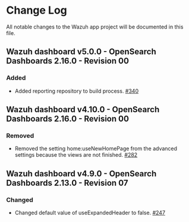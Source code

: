 # Change Log

All notable changes to the Wazuh app project will be documented in this file.

## Wazuh dashboard v5.0.0 - OpenSearch Dashboards 2.16.0 - Revision 00

### Added

- Added reporting repository to build process. [#340](https://github.com/wazuh/wazuh-dashboard/pull/340)

## Wazuh dashboard v4.10.0 - OpenSearch Dashboards 2.16.0 - Revision 00

### Removed

- Removed the setting home:useNewHomePage from the advanced settings because the views are not finished. [#282](https://github.com/wazuh/wazuh-dashboard/pull/282)

## Wazuh dashboard v4.9.0 - OpenSearch Dashboards 2.13.0 - Revision 07

### Changed

- Changed default value of useExpandedHeader to false. [#247](https://github.com/wazuh/wazuh-dashboard/pull/247)

